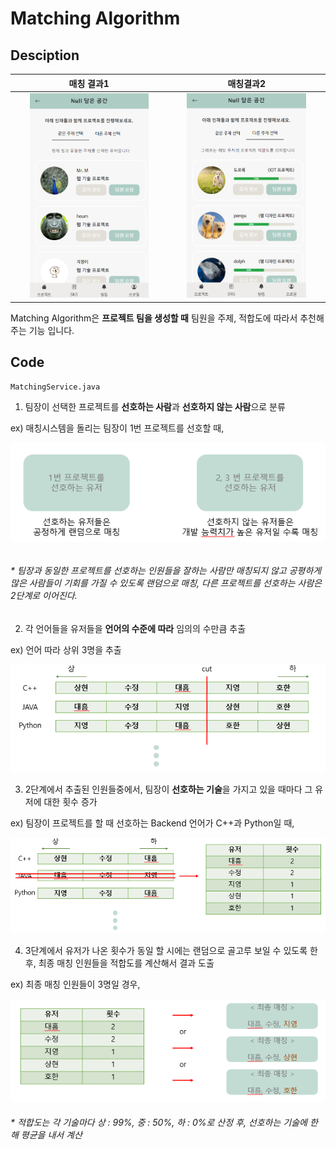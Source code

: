 # Matching Algorithm



## Desciption

|                          매칭 결과1                          |                          매칭결과2                           |
| :----------------------------------------------------------: | :----------------------------------------------------------: |
| <img src="..\images\matching_result1.PNG" style="width:80%; " /> | <img src="..\images\matching_result2.PNG" style="width:80%; " /> |



Matching Algorithm은 **프로젝트 팀을 생성할 때** 팀원을 주제, 적합도에 따라서 추천해주는 기능 입니다.



## Code

`MatchingService.java`



1.  팀장이 선택한 프로젝트를 **선호하는 사람**과 **선호하지 않는 사람**으로 분류

   ex) 매칭시스템을 돌리는 팀장이 1번 프로젝트를 선호할 때,

![](..\images\matching_phase1.PNG)

###### 	

###### 	* 팀장과 동일한 프로젝트를 선호하는 인원들을 잘하는 사람만 매칭되지 않고 공평하게 많은 사람들이 기회를 가질 수 있도록 랜덤으로 매칭, 다른 프로젝트를 선호하는 사람은 2단계로 이어진다.



2.  각 언어들을 유저들을 **언어의 수준에 따라** 임의의 수만큼 추출

   ex) 언어 따라 상위 3명을 추출

   ![](..\images\matching_phase2.PNG)



3.  2단계에서 추출된 인원들중에서, 팀장이 **선호하는 기술**을 가지고 있을 때마다 그 유저에 대한 횟수 증가

   ex) 팀장이 프로젝트를 할 때 선호하는 Backend 언어가 C++과  Python일 때,

![](..\images\matching_phase3.PNG)



4.  3단계에서 유저가 나온 횟수가 동일 할 시에는 랜덤으로 골고루 보일 수 있도록 한 후, 최종 매칭 인원들을 적합도를 계산해서 결과 도출

   ex) 최종 매칭 인원들이 3명일 경우,

![](..\images\matching_phase4.PNG)

###### 	* 적합도는 각 기술마다 상 : 99%, 중 : 50%, 하 : 0%로 산정 후, 선호하는 기술에 한 해 평균을 내서 계산

